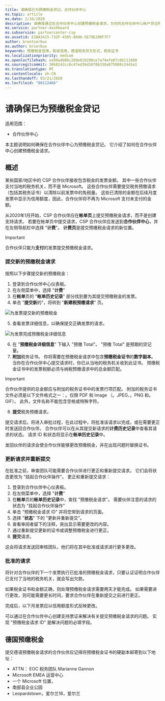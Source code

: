 ```yaml
---
title: 请确保已为预缴税金贷记。合作伙伴中心
ms.topic: article
ms.date: 2/16/2020
description: 请确保通过在合作伙伴中心创建预缴税金请求，为你的合作伙伴中心帐户贷记预缴税金。
ms.service: partner-dashboard
ms.subservice: partnercenter-csp
ms.assetid: E1BA3415-732F-4385-8996-5E79E200F7F7
author: brentserbus
ms.author: brserbus
keywords: 预缴税金信用，税收信用，德语税务贷方形式，税务证书
ms.localizationpriority: medium
ms.openlocfilehash: ea99adb0bc2b9e010290ce7a74afe07c8b111888
ms.sourcegitcommit: 36b8242cc8c47ed36d16f86338a075080c2441e1
ms.translationtype: MT
ms.contentlocale: zh-CN
ms.lasthandoff: 03/21/2020
ms.locfileid: "80112466"
---
```

# <a name="make-sure-you-are-credited-for-withholding-tax"></a>请确保已为预缴税金贷记

适用范围：

- 合作伙伴中心

本主题说明如何确保在合作伙伴中心为预缴税金贷记。 它介绍了如何在合作伙伴中心创建预缴税金请求。

## <a name="overview"></a>概述

某些国家/地区中的 CSP 合作伙伴接收包含税金的发票金额。 其中一些合作伙伴支付当地的税务机关，而不是 Microsoft。 这些合作伙伴需要提交税务预缴请求（包括其税务证书）以清除以前发票中的免税量。 这些已清除的金额在后续月度发票中显示为信用额度，因此，合作伙伴将不再为 Microsoft 支付未支付的金额。

从2020年1月开始，CSP 合作伙伴应在**帐单页**上提交预缴税金请求，而不是创建支持请求。 若要在帐单页中提交请求，CSP 合作伙伴应发送到**合作伙伴中心**，并在左侧导航栏中选择 "**计费**"。 **计费页**是提交预缴税金请求的新位置。 

> [!IMPORTANT]
> 合作伙伴只能为**支付**的发票提交预缴税金请求。

### <a name="submit-a-new-tax-withholding-request"></a>提交新的预缴税金请求

按照以下步骤提交新的预缴税金：

1. 登录到合作伙伴中心仪表板。
2. 在左侧菜单中，选择 "**计费**"
3. 在**帐单**页的 "**帐单历史记录**" 部分找到要为其提交预缴税金的发票。
4. 单击 "**提交新**的"，将转到 "**新建税预缴请求**" 页。

![为发票提交新的预缴税金](images/wht1.png)

5. 查看发票详细信息，以确保提交正确发票的请求。

![为发票完成预缴税金详细信息](images/wht2.png)

6. 在 "**预缴税金详细信息**" 下输入 "预缴 Total"。 "预缴 Total" 是预期的贷记量。
7. **附加**税务证书。 你将需要在预缴税金请求中包含**预缴税金证书**的**数字副本**。 当你在合作伙伴中心提交请求时，你已从当地的税务机关收到此证书。 预缴税金证书中的发票税额必须与纳税预缴请求中的总金额匹配。 

> [!IMPORTANT]
> 合作伙伴提供的总金额应与附加的税务证书中的发票行项匹配。 附加的税务证书文件必须是以下文件格式之一：。仅限 PDF 和 Image （。JPEG、。PNG 和。GIF）。 此外，文件名称不能包含空格或特殊字符。

8. **提交**税务预缴请求。

提交请求后，将进入审批过程，在此过程中，将批准该请求以完成，或在需要更正时发送回合作伙伴。 合作伙伴可以在从其提交新请求的**计费历史记录**中查看其请求的状态。 请求 ID 和状态将显示在**帐单历史记录**中。

发回伙伴的请求会使合作伙伴能够更改预缴税金，并在出现问题时替换证书。 

### <a name="update-request-and-resubmit"></a>更新请求并重新提交

在批准之前，审查团队可能需要合作伙伴进行更正和重新提交请求。 它们会将状态更改为 "挂起合作伙伴操作"。 更正和重新提交请求：
 
1. 登录到合作伙伴中心仪表板。
2. 在左侧菜单中，选择 "**计费**"
3. 在**帐单**页的**帐单历史记录**中，查找 "预缴税金请求"。 需要伙伴注意的请求的状态为 "挂起合作伙伴操作"
4. 单击 "预缴税金请求 ID" 并将您带到请求的页面。
5. 选择 "**状态**" 下的 "更新并重新提交"。
6. 查看审阅者留下的注释，突出显示需要更改的内容。
7. 通过重新提交更新的证书或调整预缴税金进行更正。
8. **提交**请求。 

这会将请求发送回审核团队，他们将在其中批准或请求进行更多更改。
 
### <a name="approved-requests"></a>批准的请求

将针对合作伙伴的下一个发票执行已批准的预缴税金请求，只要认证证明合作伙伴已支付了当地的税务机关，就会写出欠款。

如果税金证书和金额正确，则处理预缴税金请求需要两天才能完成。 如果需要进行更改，则可能需要更长时间，要求合作伙伴在重新提交之前进行更正。

完成后，以下月发票应以信用额度形式反映更改。
 
可以通过在合作伙伴中心创建支持票证来解决有关提交预缴税金请求的问题。 实现 "预缴税金请求 ID" 是解决问题的必填字段。

## <a name="german-tax-withholding"></a>德国预缴税金

提交德语预缴税金请求的合作伙伴应记得将预缴税金证书的硬副本邮寄到以下地址： 

- ATTN： EOC 税务团队 Marianne Gannon
- Microsoft EMEA 运营中心
- 一个 Microsoft 位置，
- 南部县企业公园
- Leopardstown，爱尔兰18，爱尔兰

